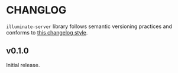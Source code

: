 # CHANGLOG

`illuminate-server` library follows semantic versioning practices and conforms to [this changelog style](http://keepachangelog.com/en/0.3.0/).

## v0.1.0
Initial release.
